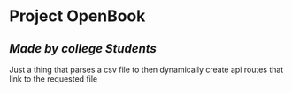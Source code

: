 # Project OpenBook
***Made by college Students*** 
---
Just a thing that parses a csv file to then dynamically create api routes that link to the requested file


